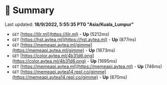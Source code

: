 # 📖 Summary
Last updated: **18/9/2022, 5:55:35 PTG "Asia/Kuala_Lumpur"**

- `GET` [https://lilr.ml](https://lilr.ml) - **Up** (5212ms)
- `GET` [https://hst.aytea.ml](https://hst.aytea.ml) - **Up** (877ms)
- `GET` [https://memeapi.aytea.ml/gimme](https://memeapi.aytea.ml/gimme) - **Up** (1673ms)
- `GET` [https://color.aytea.ml/4b31d6.png](https://color.aytea.ml/4b31d6.png) - **Up** (1695ms)
- `GET` [https://memeapi.aytea.ml](https://memeapi.aytea.ml) - **Up** (746ms)
- `GET` [https://memeapi.aytea14.repl.co/gimme](https://memeapi.aytea14.repl.co/gimme) - **Up** (870ms)
